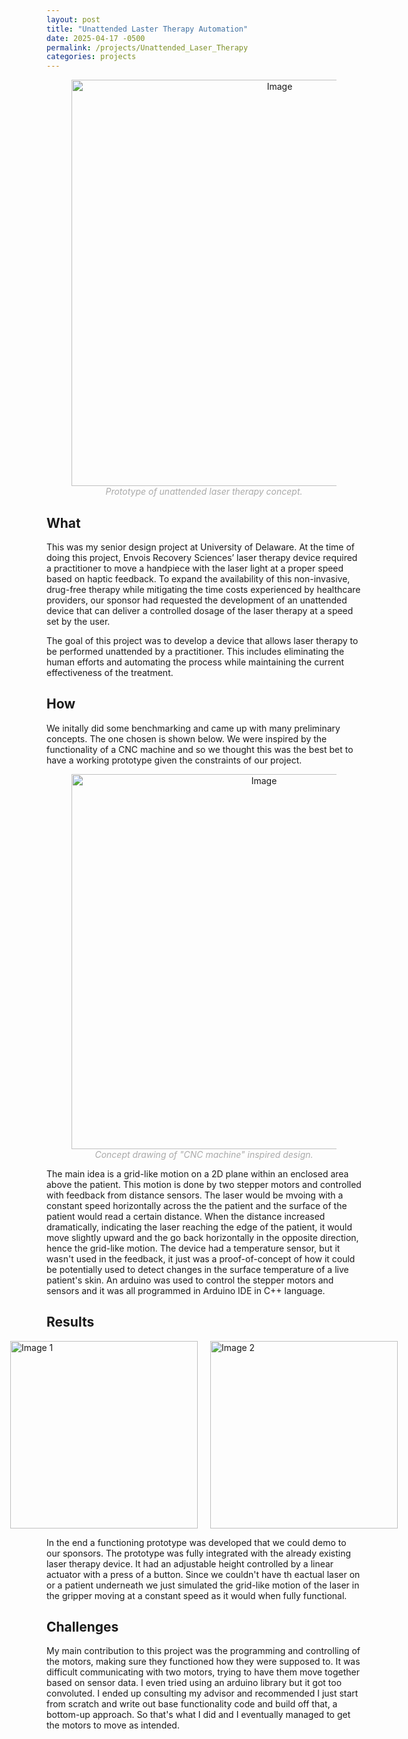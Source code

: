 ```yaml
---
layout: post
title: "Unattended Laster Therapy Automation"
date: 2025-04-17 -0500
permalink: /projects/Unattended_Laser_Therapy
categories: projects
---
```


<!-- inputing an image-->
<!-- with centering of image -->
<figure style="text-align: center;">
    <img src="{{ site.baseurl }}/assets/Unattended/screenshot_lab.jpg" alt="Image" width="650" style="display: block; margin: 0 auto;">
    <figcaption style="font-style: italic; color: #aaa;">Prototype of unattended laser therapy concept.</figcaption>
</figure>


## What
This was my senior design project at University of Delaware. At the time of doing this project, Envois Recovery Sciences’ laser therapy device required a practitioner to move a handpiece with the laser light at a proper speed based on haptic feedback. To expand the availability of this non-invasive, drug-free therapy while mitigating the time costs experienced by healthcare providers, our sponsor had requested the development of an unattended device that can deliver a controlled dosage of the laser therapy at a speed set by the user. 

The goal of this project was to develop a device that allows laser therapy to be performed unattended by a practitioner. This includes eliminating the human efforts and automating the process while maintaining the current effectiveness of the treatment.

## How 
We initally did some benchmarking and came up with many preliminary concepts. The one chosen is shown below. We were inspired by the functionality of a CNC machine and so we thought this was the best bet to have a working prototype given the constraints of our project.

<figure style="text-align: center;">
    <img src="{{ site.baseurl }}/assets/Unattended/Concept.jpg" alt="Image" width="600" style="display: block; margin: 0 auto;">
    <figcaption style="font-style: italic; color: #aaa;">Concept drawing of "CNC machine" inspired design.</figcaption>
</figure>

The main idea is a grid-like motion on a 2D plane within an enclosed area above the patient. This motion is done by two stepper motors and controlled with feedback from distance sensors. The laser would be mvoing with a constant speed horizontally across the the patient and the surface of the patient would read a certain distance. When the distance increased dramatically, indicating the laser reaching the edge of the patient, it would move slightly upward and the go back horizontally in the opposite direction, hence the grid-like motion. The device had a temperature sensor, but it wasn't used in the feedback, it just was a proof-of-concept of how it could be potentially used to detect changes in the surface temperature of a live patient's skin. An arduino was used to control the stepper motors and sensors and it was all programmed in Arduino IDE in C++ language.


## Results

<div style="display: flex; justify-content: center; gap: 20px;">
    <img src="{{ site.baseurl }}/assets/Unattended/IMG_3113.jpeg" alt="Image 1" width="300">
    <img src="{{ site.baseurl }}/assets/Unattended/IMG_3111.jpeg" alt="Image 2" width="300">
</div>

<!-- Wrap everything in a <div> to control layout, then center the caption outside the flexbox: -->
<!-- <div style="text-align: center;">
  <div style="display: flex; justify-content: center; gap: 20px;">
    <img src="{{ site.baseurl }}/assets/Unattended/IMG_3113.jpeg" alt="Image 1" width="300">
    <img src="{{ site.baseurl }}/assets/Unattended/IMG_3111.jpeg" alt="Image 2" width="300">
  </div>
  <div style="font-style: italic; color: #aaa; margin-top: 5px;">
    Unattended laser therapy (prototype) device at the UD design showcase.
  </div>
</div> -->


In the end a functioning prototype was developed that we could demo to our sponsors. The prototype was fully integrated with the already existing laser therapy device. It had an adjustable height controlled by a linear actuator with a press of a button. Since we couldn't have th eactual laser on or a patient underneath we just simulated the grid-like motion of the laser in the gripper moving at a constant speed as it would when fully functional.


## Challenges
My main contribution to this project was the programming and controlling of the motors, making sure they functioned how they were supposed to. It was difficult communicating with two motors, trying to have them move together based on sensor data. I even tried using an arduino library but it got too convoluted. I ended up consulting my advisor and recommended I just start from scratch and write out base functionality code and build off that, a bottom-up approach. So that's what I did and I eventually managed to get the motors to move as intended.

